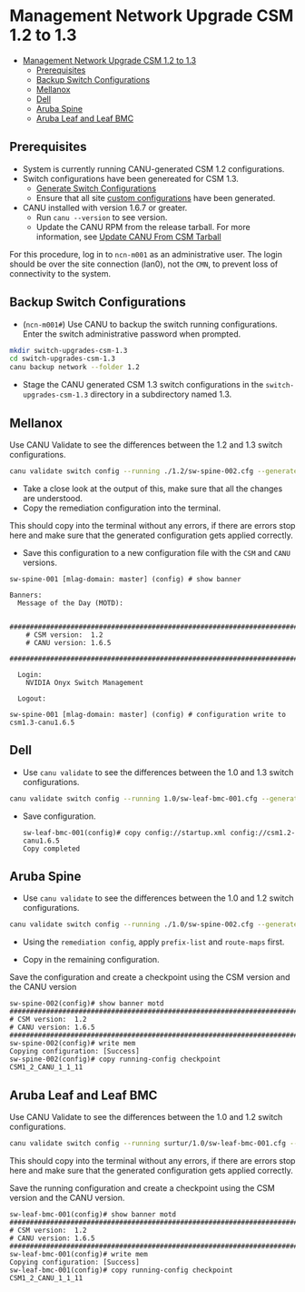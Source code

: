 # Management Network Upgrade CSM 1.2 to 1.3

- [Management Network Upgrade CSM 1.2 to 1.3](#management-network-upgrade-csm-12-to-13)
  - [Prerequisites](#prerequisites)
  - [Backup Switch Configurations](#backup-switch-configurations)
  - [Mellanox](#mellanox)
  - [Dell](#dell)
  - [Aruba Spine](#aruba-spine)
  - [Aruba Leaf and Leaf BMC](#aruba-leaf-and-leaf-bmc)

## Prerequisites

- System is currently running CANU-generated CSM 1.2 configurations.
- Switch configurations have been genereated for CSM 1.3.
  - [Generate Switch Configurations](generate_switch_configs.md)
  - Ensure that all site [custom configurations](https://github.com/Cray-HPE/canu/#generate-switch-configs-including-custom-configurations) have been generated.
- CANU installed with version 1.6.7 or greater.
  - Run `canu --version` to see version.
  - Update the CANU RPM from the release tarball. For more information, see [Update CANU From CSM Tarball](canu/update_canu_from_csm_tarball.md)

For this procedure, log in to `ncn-m001` as an administrative user.  The login should be over the site connection (lan0), not the `CMN`, to prevent loss of connectivity to the system.

## Backup Switch Configurations

- (`ncn-m001#`) Use CANU to backup the switch running configurations.  Enter the switch administrative password when prompted.

```bash
mkdir switch-upgrades-csm-1.3
cd switch-upgrades-csm-1.3
canu backup network --folder 1.2
```

- Stage the CANU generated CSM 1.3 switch configurations in the `switch-upgrades-csm-1.3` directory in a subdirectory named 1.3.

## Mellanox

Use CANU Validate to see the differences between the 1.2 and 1.3 switch configurations.

```bash
canu validate switch config --running ./1.2/sw-spine-002.cfg --generated ./1.3/sw-spine-002.cfg --vendor mellanox --remediation
```


- Take a close look at the output of this, make sure that all the changes are understood.
- Copy the remediation configuration into the terminal.

This should copy into the terminal without any errors, if there are errors stop here and make sure that the generated configuration gets applied correctly.


- Save this configuration to a new configuration file with the `CSM` and `CANU` versions.

```text
sw-spine-001 [mlag-domain: master] (config) # show banner

Banners:
  Message of the Day (MOTD):

    ###############################################################################
    # CSM version:  1.2
    # CANU version: 1.6.5
    ###############################################################################

  Login:
    NVIDIA Onyx Switch Management

  Logout:

sw-spine-001 [mlag-domain: master] (config) # configuration write to csm1.3-canu1.6.5
```

## Dell

- Use `canu validate` to see the differences between the 1.0 and 1.3 switch configurations.

```bash
canu validate switch config --running 1.0/sw-leaf-bmc-001.cfg --generated 1.3/sw-leaf-bmc-001.cfg --vendor dell --remediation
```

- Save configuration.

   ```text
   sw-leaf-bmc-001(config)# copy config://startup.xml config://csm1.2-canu1.6.5
   Copy completed
   ```

## Aruba Spine

- Use `canu validate` to see the differences between the 1.0 and 1.2 switch configurations.

```bash
canu validate switch config --running ./1.0/sw-spine-002.cfg --generated ./1.2/sw-spine-002.cfg --vendor aruba --remediation
```

- Using the `remediation config`, apply `prefix-list` and `route-maps` first.


- Copy in the remaining configuration.


Save the configuration and create a checkpoint using the CSM version and the CANU version

```text
sw-spine-002(config)# show banner motd
###############################################################################
# CSM version:  1.2
# CANU version: 1.6.5
###############################################################################
sw-spine-002(config)# write mem
Copying configuration: [Success]
sw-spine-002(config)# copy running-config checkpoint CSM1_2_CANU_1_1_11
```

## Aruba Leaf and Leaf BMC

Use CANU Validate to see the differences between the 1.0 and 1.2 switch configurations.

```bash
canu validate switch config --running surtur/1.0/sw-leaf-bmc-001.cfg --generated surtur/1.2/sw-leaf-bmc-001.cfg --vendor aruba --remediation
```

This should copy into the terminal without any errors, if there are errors stop here and make sure that the generated configuration gets applied correctly.

Save the running configuration and create a checkpoint using the CSM version and the CANU version.

```text
sw-leaf-bmc-001(config)# show banner motd
###############################################################################
# CSM version:  1.2
# CANU version: 1.6.5
###############################################################################
sw-leaf-bmc-001(config)# write mem
Copying configuration: [Success]
sw-leaf-bmc-001(config)# copy running-config checkpoint CSM1_2_CANU_1_1_11
```

